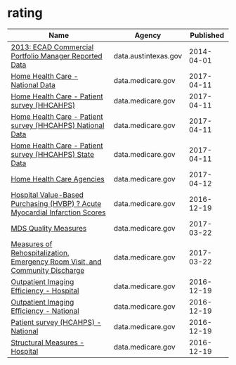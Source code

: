 # rating

Name | Agency | Published
---- | ---- | ---------
[2013: ECAD Commercial Portfolio Manager Reported Data](../socrata/rka3-mjzi.md) | data.austintexas.gov | 2014-04-01
[Home Health Care - National Data](../socrata/97z8-de96.md) | data.medicare.gov | 2017-04-11
[Home Health Care - Patient survey (HHCAHPS)](../socrata/ccn4-8vby.md) | data.medicare.gov | 2017-04-11
[Home Health Care - Patient survey (HHCAHPS) National Data](../socrata/vxub-6swi.md) | data.medicare.gov | 2017-04-11
[Home Health Care - Patient survey (HHCAHPS) State Data](../socrata/m5jg-jg7i.md) | data.medicare.gov | 2017-04-11
[Home Health Care Agencies](../socrata/6jpm-sxkc.md) | data.medicare.gov | 2017-04-12
[Hospital Value-Based Purchasing (HVBP) ? Acute Myocardial Infarction Scores](../socrata/rm5p-8gae.md) | data.medicare.gov | 2016-12-19
[MDS Quality Measures](../socrata/djen-97ju.md) | data.medicare.gov | 2017-03-22
[Measures of Rehospitalization, Emergency Room Visit, and Community Discharge](../socrata/ijh5-nb2v.md) | data.medicare.gov | 2017-03-22
[Outpatient Imaging Efficiency - Hospital](../socrata/wkfw-kthe.md) | data.medicare.gov | 2016-12-19
[Outpatient Imaging Efficiency - National](../socrata/di9i-zzrc.md) | data.medicare.gov | 2016-12-19
[Patient survey (HCAHPS) - National](../socrata/99ue-w85f.md) | data.medicare.gov | 2016-12-19
[Structural Measures - Hospital](../socrata/4hje-vua3.md) | data.medicare.gov | 2016-12-19

